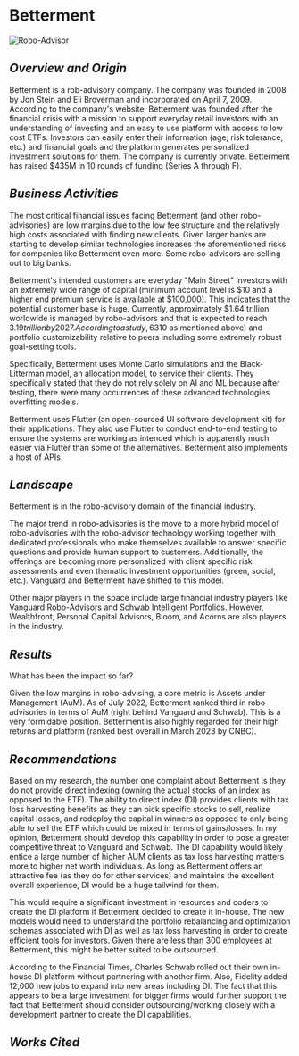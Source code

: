 # **Betterment**

<picture>
  <source media="(prefers-color-scheme: light)" srcset="https://github.com/mcody93/Homework1/blob/main/investorjunkie-robo-advisors-1.jpg?raw=true">
  <img alt="Robo-Advisor">
</picture>

## ***Overview and Origin***

Betterment is a rob-advisory company. The company was founded in 2008 by Jon Stein and Eli Broverman and incorporated on April 7, 2009. According to the company's website, Betterment was founded after the financial crisis with a mission to support everyday retail investors with an understanding of investing and an easy to use platform with access to low cost ETFs. Investors can easily enter their information (age, risk tolerance, etc.) and financial goals and the platform generates personalized investment solutions for them. The company is currently private. Betterment has raised $435M in 10 rounds of funding (Series A through F). 

## ***Business Activities***

The most critical financial issues facing Betterment (and other robo-advisories) are low margins due to the low fee structure and the relatively high costs associated with finding new clients. Given larger banks are starting to develop similar technologies increases the aforementioned risks for companies like Betterment even more. Some robo-advisors are selling out to big banks. 

Betterment's intended customers are everyday "Main Street" investors with an extremely wide range of capital (minimum account level is $10 and a higher end premium service is available at $100,000). This indicates that the potential customer base is huge.  Currently, approximately $1.64 trillion worldwide is managed by robo-advisors and that is expected to reach $3.19 trillion by 2027. According to a study, 63% of people who currently do not use robo-advisors suggested they would consider it in the next year. Betterment's specific competitive advantages are their low account minimums ($10 as mentioned above) and portfolio customizability relative to peers including some extremely robust goal-setting tools. 

Specifically, Betterment uses Monte Carlo simulations and the Black-Litterman model, an allocation model, to service their clients. They specifically stated that they do not rely solely on AI and ML because after testing, there were many occurrences of these advanced technologies overfitting models. 

Betterment uses Flutter (an open-sourced UI software development kit) for their applications. They also use Flutter to conduct end-to-end testing to ensure the systems are working as intended which is apparently much easier via Flutter than some of the alternatives. Betterment also implements a host of APIs.

## ***Landscape***

Betterment is in the robo-advisory domain of the financial industry.

The major trend in robo-advisories is the move to a more hybrid model of robo-advisories with the robo-advisor technology working together with dedicated professionals who make themselves available to answer specific questions and provide human support to customers. Additionally, the offerings are becoming more personalized with client specific risk assessments and even thematic investment opportunities (green, social, etc.). Vanguard and Betterment have shifted to this model. 

Other major players in the space include large financial industry players like Vanguard Robo-Advisors and  Schwab Intelligent Portfolios. However, Wealthfront, Personal Capital Advisors, Bloom, and Acorns are also players in the industry.

## ***Results***

What has been the impact so far?

Given the low margins in robo-advising, a core metric is Assets under Management (AuM). As of July 2022, Betterment ranked third in robo-advisories in terms of AuM (right behind Vanguard and Schwab). This is a very formidable position. Betterment is also highly regarded for their high returns and platform (ranked best overall in March 2023 by CNBC). 

## ***Recommendations***

Based on my research, the number one complaint about Betterment is they do not provide direct indexing (owning the actual stocks of an index as opposed to the ETF). The ability to direct index (DI) provides clients with tax loss harvesting benefits as they can pick specific stocks to sell, realize capital losses, and redeploy the capital in winners as opposed to only being able to sell the ETF which could be mixed in terms of gains/losses. In my opinion, Betterment should develop this capability in order to pose a greater competitive threat to Vanguard and Schwab. The DI capability would likely entice a large number of higher AUM clients as tax loss harvesting matters more to higher net worth individuals. As long as Betterment offers an attractive fee (as they do for other services) and maintains the excellent overall experience, DI would be a huge tailwind for them. 

This would require a significant investment in resources and coders to create the DI platform if Betterment decided to create it in-house. The new models would need to understand the portfolio rebalancing and optimization schemas associated with DI as well as tax loss harvesting in order to create efficient tools for investors. Given there are less than 300 employees at Betterment, this might be better suited to be outsourced. 

According to the Financial Times, Charles Schwab rolled out their own in-house DI platform without partnering with another firm. Also, Fidelity added 12,000 new jobs to expand into new areas including DI. The fact that this appears to be a large investment for bigger firms would further support the fact that Betterment should consider outsourcing/working closely with a development partner to create the DI capabilities. 

## ***Works Cited***



